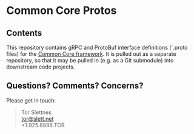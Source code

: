 Common Core Protos
==================

Contents
--------

This repository contains gRPC and ProtoBuf interface definitions (`.proto files)
for the [Common Core framework](https://github.com/tor-slettnes/common-core/).
It is pulled out as a separate repository, so that it may be pulled in (e.g. as
a Git submodule) into downstream code projects.


Questions? Comments? Concerns?
------------------------------

Please get in touch:

> Tor Slettnes  
> tor@slett.net  
> +1.925.8888.TOR
